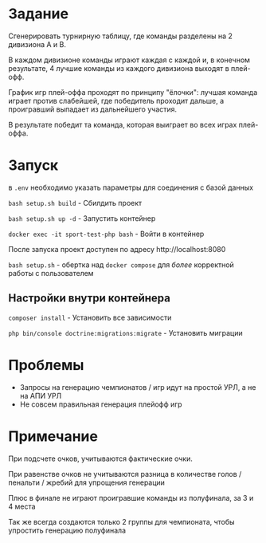 # Задание

Сгенерировать турнирную таблицу, где команды разделены на 2 дивизиона A и B.

В каждом дивизионе команды играют каждая с каждой и, в конечном результате, 4 лучшие команды из каждого дивизиона выходят в плей-офф.

График игр плей-оффа проходят по принципу "ёлочки": лучшая команда играет против слабейшей, где победитель проходит дальше, а проигравший выпадает из дальнейшего участия.

В результате победит та команда, которая выиграет во всех играх плей-оффа.

# Запуск

в `.env` необходимо указать параметры для соединения с базой данных

`bash setup.sh build` - Сбилдить проект

`bash setup.sh up -d` - Запустить контейнер

`docker exec -it sport-test-php bash` - Войти в контейнер

После запуска проект доступен по адресу http://localhost:8080

`bash setup.sh` - обертка над `docker compose` для _более_ корректной работы с пользователем

## Настройки внутри контейнера

`composer install` - Установить все зависимости

`php bin/console doctrine:migrations:migrate` - Установить миграции

# Проблемы

- Запросы на генерацию чемпионатов / игр идут на простой УРЛ, а не на АПИ УРЛ
- Не совсем правильная генерация плейофф игр

# Примечание

При подсчете очков, учитываются фактические очки. 

При равенстве очков не учитываются разница в количестве голов / пенальти / жребий для упрощения генерации

Плюс в финале не играют проигравшие команды из полуфинала, за 3 и 4 места

Так же всегда создаются только 2 группы для чемпионата, чтобы упростить генерацию полуфинала
